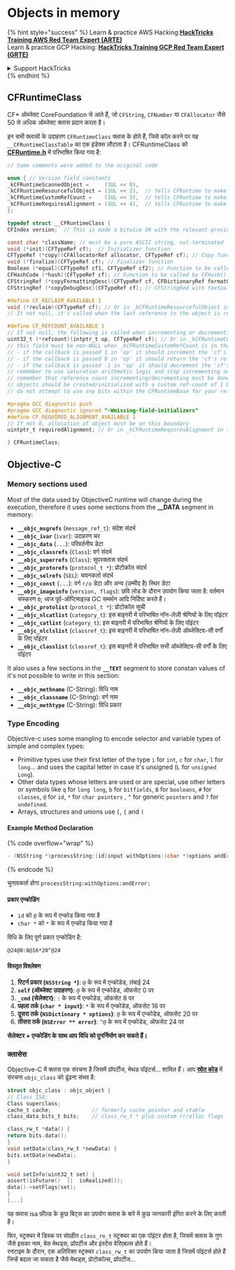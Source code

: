 # Objects in memory

{% hint style="success" %}
Learn & practice AWS Hacking:<img src="/.gitbook/assets/arte.png" alt="" data-size="line">[**HackTricks Training AWS Red Team Expert (ARTE)**](https://training.hacktricks.xyz/courses/arte)<img src="/.gitbook/assets/arte.png" alt="" data-size="line">\
Learn & practice GCP Hacking: <img src="/.gitbook/assets/grte.png" alt="" data-size="line">[**HackTricks Training GCP Red Team Expert (GRTE)**<img src="/.gitbook/assets/grte.png" alt="" data-size="line">](https://training.hacktricks.xyz/courses/grte)

<details>

<summary>Support HackTricks</summary>

* Check the [**subscription plans**](https://github.com/sponsors/carlospolop)!
* **Join the** 💬 [**Discord group**](https://discord.gg/hRep4RUj7f) or the [**telegram group**](https://t.me/peass) or **follow** us on **Twitter** 🐦 [**@hacktricks\_live**](https://twitter.com/hacktricks\_live)**.**
* **Share hacking tricks by submitting PRs to the** [**HackTricks**](https://github.com/carlospolop/hacktricks) and [**HackTricks Cloud**](https://github.com/carlospolop/hacktricks-cloud) github repos.

</details>
{% endhint %}

## CFRuntimeClass

CF\* ऑब्जेक्ट CoreFoundation से आते हैं, जो `CFString`, `CFNumber` या `CFAllocator` जैसे 50 से अधिक ऑब्जेक्ट क्लास प्रदान करता है।

इन सभी क्लासों के उदाहरण `CFRuntimeClass` क्लास के होते हैं, जिसे कॉल करने पर यह `__CFRuntimeClassTable` का एक इंडेक्स लौटाता है। CFRuntimeClass को [**CFRuntime.h**](https://opensource.apple.com/source/CF/CF-1153.18/CFRuntime.h.auto.html) में परिभाषित किया गया है:
```objectivec
// Some comments were added to the original code

enum { // Version field constants
_kCFRuntimeScannedObject =     (1UL << 0),
_kCFRuntimeResourcefulObject = (1UL << 2),  // tells CFRuntime to make use of the reclaim field
_kCFRuntimeCustomRefCount =    (1UL << 3),  // tells CFRuntime to make use of the refcount field
_kCFRuntimeRequiresAlignment = (1UL << 4),  // tells CFRuntime to make use of the requiredAlignment field
};

typedef struct __CFRuntimeClass {
CFIndex version;  // This is made a bitwise OR with the relevant previous flags

const char *className; // must be a pure ASCII string, nul-terminated
void (*init)(CFTypeRef cf);  // Initializer function
CFTypeRef (*copy)(CFAllocatorRef allocator, CFTypeRef cf); // Copy function, taking CFAllocatorRef and CFTypeRef to copy
void (*finalize)(CFTypeRef cf); // Finalizer function
Boolean (*equal)(CFTypeRef cf1, CFTypeRef cf2); // Function to be called by CFEqual()
CFHashCode (*hash)(CFTypeRef cf); // Function to be called by CFHash()
CFStringRef (*copyFormattingDesc)(CFTypeRef cf, CFDictionaryRef formatOptions); // Provides a CFStringRef with a textual description of the object// return str with retain
CFStringRef (*copyDebugDesc)(CFTypeRef cf);	// CFStringRed with textual description of the object for CFCopyDescription

#define CF_RECLAIM_AVAILABLE 1
void (*reclaim)(CFTypeRef cf); // Or in _kCFRuntimeResourcefulObject in the .version to indicate this field should be used
// It not null, it's called when the last reference to the object is released

#define CF_REFCOUNT_AVAILABLE 1
// If not null, the following is called when incrementing or decrementing reference count
uint32_t (*refcount)(intptr_t op, CFTypeRef cf); // Or in _kCFRuntimeCustomRefCount in the .version to indicate this field should be used
// this field must be non-NULL when _kCFRuntimeCustomRefCount is in the .version field
// - if the callback is passed 1 in 'op' it should increment the 'cf's reference count and return 0
// - if the callback is passed 0 in 'op' it should return the 'cf's reference count, up to 32 bits
// - if the callback is passed -1 in 'op' it should decrement the 'cf's reference count; if it is now zero, 'cf' should be cleaned up and deallocated (the finalize callback above will NOT be called unless the process is running under GC, and CF does not deallocate the memory for you; if running under GC, finalize should do the object tear-down and free the object memory); then return 0
// remember to use saturation arithmetic logic and stop incrementing and decrementing when the ref count hits UINT32_MAX, or you will have a security bug
// remember that reference count incrementing/decrementing must be done thread-safely/atomically
// objects should be created/initialized with a custom ref-count of 1 by the class creation functions
// do not attempt to use any bits within the CFRuntimeBase for your reference count; store that in some additional field in your CF object

#pragma GCC diagnostic push
#pragma GCC diagnostic ignored "-Wmissing-field-initializers"
#define CF_REQUIRED_ALIGNMENT_AVAILABLE 1
// If not 0, allocation of object must be on this boundary
uintptr_t requiredAlignment; // Or in _kCFRuntimeRequiresAlignment in the .version field to indicate this field should be used; the allocator to _CFRuntimeCreateInstance() will be ignored in this case; if this is less than the minimum alignment the system supports, you'll get higher alignment; if this is not an alignment the system supports (e.g., most systems will only support powers of two, or if it is too high), the result (consequences) will be up to CF or the system to decide

} CFRuntimeClass;
```
## Objective-C

### Memory sections used

Most of the data used by ObjectiveC runtime will change during the execution, therefore it uses some sections from the **\_\_DATA** segment in memory:

* **`__objc_msgrefs`** (`message_ref_t`): संदेश संदर्भ
* **`__objc_ivar`** (`ivar`): उदाहरण चर
* **`__objc_data`** (`...`): परिवर्तनीय डेटा
* **`__objc_classrefs`** (`Class`): वर्ग संदर्भ
* **`__objc_superrefs`** (`Class`): सुपरक्लास संदर्भ
* **`__objc_protorefs`** (`protocol_t *`): प्रोटोकॉल संदर्भ
* **`__objc_selrefs`** (`SEL`): चयनकर्ता संदर्भ
* **`__objc_const`** (`...`): वर्ग `r/o` डेटा और अन्य (उम्मीद है) स्थिर डेटा
* **`__objc_imageinfo`** (`version, flags`): छवि लोड के दौरान उपयोग किया जाता है: वर्तमान संस्करण `0`; ध्वज पूर्व-ऑप्टिमाइज़्ड GC समर्थन आदि निर्दिष्ट करते हैं।
* **`__objc_protolist`** (`protocol_t *`): प्रोटोकॉल सूची
* **`__objc_nlcatlist`** (`category_t`): इस बाइनरी में परिभाषित नॉन-लेज़ी श्रेणियों के लिए पॉइंटर
* **`__objc_catlist`** (`category_t`): इस बाइनरी में परिभाषित श्रेणियों के लिए पॉइंटर
* **`__objc_nlclslist`** (`classref_t`): इस बाइनरी में परिभाषित नॉन-लेज़ी ऑब्जेक्टिव-सी वर्गों के लिए पॉइंटर
* **`__objc_classlist`** (`classref_t`): इस बाइनरी में परिभाषित सभी ऑब्जेक्टिव-सी वर्गों के लिए पॉइंटर

It also uses a few sections in the **`__TEXT`** segment to store constan values of it's not possible to write in this section:

* **`__objc_methname`** (C-String): विधि नाम
* **`__objc_classname`** (C-String): वर्ग नाम
* **`__objc_methtype`** (C-String): विधि प्रकार

### Type Encoding

Objective-c uses some mangling to encode selector and variable types of simple and complex types:

* Primitive types use their first letter of the type `i` for `int`, `c` for `char`, `l` for `long`... and uses the capital letter in case it's unsigned (`L` for `unsigned Long`).
* Other data types whose letters are used or are special, use other letters or symbols like `q` for `long long`, `b` for `bitfields`, `B` for `booleans`, `#` for `classes`, `@` for `id`, `*` for `char pointers` , `^` for generic `pointers` and `?` for `undefined`.
* Arrays, structures and unions use `[`, `{` and `(`

#### Example Method Declaration

{% code overflow="wrap" %}
```objectivec
- (NSString *)processString:(id)input withOptions:(char *)options andError:(id)error;
```
{% endcode %}

चुनावकर्ता होगा `processString:withOptions:andError:`

#### प्रकार एन्कोडिंग

* `id` को `@` के रूप में एन्कोड किया गया है
* `char *` को `*` के रूप में एन्कोड किया गया है

विधि के लिए पूर्ण प्रकार एन्कोडिंग है:
```less
@24@0:8@16*20^@24
```
#### विस्तृत विश्लेषण

1. **रिटर्न प्रकार (`NSString *`)**: `@` के रूप में एन्कोडेड, लंबाई 24
2. **`self` (ऑब्जेक्ट उदाहरण)**: `@` के रूप में एन्कोडेड, ऑफसेट 0 पर
3. **`_cmd` (सेलेक्टर)**: `:` के रूप में एन्कोडेड, ऑफसेट 8 पर
4. **पहला तर्क (`char * input`)**: `*` के रूप में एन्कोडेड, ऑफसेट 16 पर
5. **दूसरा तर्क (`NSDictionary * options`)**: `@` के रूप में एन्कोडेड, ऑफसेट 20 पर
6. **तीसरा तर्क (`NSError ** error`)**: `^@` के रूप में एन्कोडेड, ऑफसेट 24 पर

**सेलेक्टर + एन्कोडिंग के साथ आप विधि को पुनर्निर्माण कर सकते हैं।**

### **क्लासेस**

Objective-C में क्लास एक संरचना है जिसमें प्रॉपर्टीज, मेथड पॉइंटर्स... शामिल हैं। आप [**स्रोत कोड**](https://opensource.apple.com/source/objc4/objc4-756.2/runtime/objc-runtime-new.h.auto.html) में संरचना `objc_class` को ढूंढना संभव है:
```objectivec
struct objc_class : objc_object {
// Class ISA;
Class superclass;
cache_t cache;             // formerly cache pointer and vtable
class_data_bits_t bits;    // class_rw_t * plus custom rr/alloc flags

class_rw_t *data() {
return bits.data();
}
void setData(class_rw_t *newData) {
bits.setData(newData);
}

void setInfo(uint32_t set) {
assert(isFuture()  ||  isRealized());
data()->setFlags(set);
}
[...]
```
यह क्लास isa फ़ील्ड के कुछ बिट्स का उपयोग क्लास के बारे में कुछ जानकारी इंगित करने के लिए करती है।

फिर, स्ट्रक्चर में डिस्क पर संग्रहीत `class_ro_t` स्ट्रक्चर का एक पॉइंटर होता है, जिसमें क्लास के गुण जैसे इसका नाम, बेस मेथड्स, प्रॉपर्टीज और इंस्टेंस वेरिएबल्स होते हैं।\
रनटाइम के दौरान, एक अतिरिक्त स्ट्रक्चर `class_rw_t` का उपयोग किया जाता है जिसमें पॉइंटर्स होते हैं जिन्हें बदला जा सकता है जैसे मेथड्स, प्रोटोकॉल्स, प्रॉपर्टीज...
